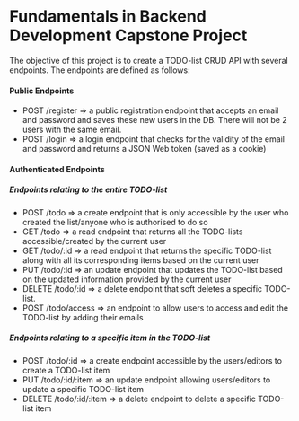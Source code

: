 # Fundamentals in Backend Development Capstone Project

The objective of this project is to create a TODO-list CRUD API with several endpoints. The endpoints are defined as follows:

#### Public Endpoints

- POST /register => a public registration endpoint that accepts an email and password and saves these new users in the DB. There will not be 2 users with the same email.
- POST /login => a login endpoint that checks for the validity of the email and password and returns a JSON Web token (saved as a cookie)

#### Authenticated Endpoints

##### Endpoints relating to the entire TODO-list

- POST /todo => a create endpoint that is only accessible by the user who created the list/anyone who is authorised to do so
- GET /todo => a read endpoint that returns all the TODO-lists accessible/created by the current user
- GET /todo/:id => a read endpoint that returns the specific TODO-list along with all its corresponding items based on the current user
- PUT /todo/:id => an update endpoint that updates the TODO-list based on the updated information provided by the current user
- DELETE /todo/:id => a delete endpoint that soft deletes a specific TODO-list. 
- POST /todo/access => an endpoint to allow users to access and edit the TODO-list by adding their emails

##### Endpoints relating to a specific item in the TODO-list
- POST /todo/:id => a create endpoint accessible by the users/editors to create a TODO-list item
- PUT /todo/:id/:item => an update endpoint allowing users/editors to update a specific TODO-list item
- DELETE /todo/:id/:item => a delete endpoint to delete a specific TODO-list item
